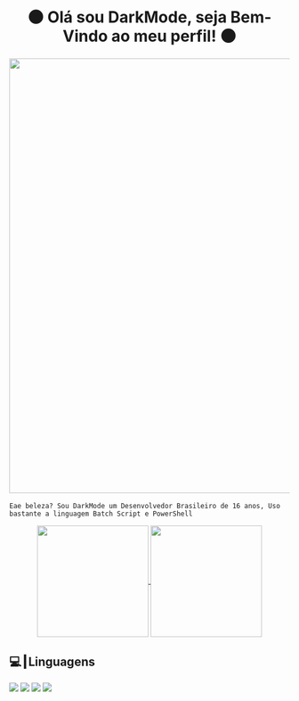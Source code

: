<h1 align="center">🌑 Olá sou DarkMode, seja Bem-Vindo ao meu perfil! 🌑</h1>

<a href="https://0darkmode0.github.io/">
    <h3 align="center">
        <img src="https://cdn.discordapp.com/attachments/1010784013490847755/1028961463844470814/DarkMode.png" width="780"><br>
    </h3>
</a>

```
Eae beleza? Sou DarkMode um Desenvolvedor Brasileiro de 16 anos, Uso bastante a linguagem Batch Script e PowerShell
```

<p align="center">
  <a href="https://github.com/0DarkMode0">
    <img align="center"
         height="200em"
         src="https://github-readme-stats.vercel.app/api?username=0DarkMode0&theme=midnight-purple&show_icons=true" />
  </a>
    
  <a href="https://github.com/0DarkMode0">
    <img align="center"
         height="200em"
         src="https://github-readme-stats.vercel.app/api/top-langs/?username=0DarkMode0&theme=midnight-purple&layout=compact)](https://github.com/anuraghazra/github-readme-stats" />
  </a>

## 💻┃Linguagens

<div style="display: inline_block">
  <img src="https://img.shields.io/badge/windows%20terminal-4D4D4D?style=for-the-badge&logo=windows%20terminal&logoColor=white" target="_blank">
  <img src="https://img.shields.io/badge/powershell-5391FE?style=for-the-badge&logo=powershell&logoColor=white" target="_blank"></a>
  <img src="https://img.shields.io/badge/JavaScript-F7DF1E?style=for-the-badge&logo=javascript&logoColor=black" target="_blank">
  <img src="https://img.shields.io/badge/Python-3776AB?style=for-the-badge&logo=python&logoColor=white" target="_blank">
</div><br/>
